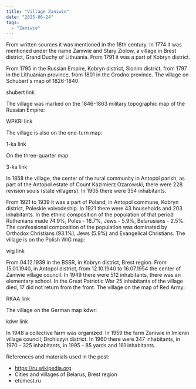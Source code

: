 ```yaml
---
title: "Village Zaniwie"
date: "2025-06-24"
tags: 
  - "Zaniwie"
---
```


From written sources it was mentioned in the 18th century. In 1774 it was mentioned under the name Zaniwie and Stary Ziolow, a village in Brest district, Grand Duchy of Lithuania. From 1791 it was a part of Kobryn district.

From 1795 in the Russian Empire, Kobryn district, Slonim district, from 1797 in the Lithuanian province, from 1801 in the Grodno province. The village on Schubert's map of 1826-1840:

shubert link

The village was marked on the 1846-1863 military topographic map of the Russian Empire:

WPKRI link

The village is also on the one-turn map:

1-ka link

On the three-quarter map:

3-ka link

In 1858 the village, the center of the rural community in Antopol parish, as part of the Antopol estate of Count Kazimierz Ozarowski, there were 228 revision souls (state villagers). In 1905 there were 354 inhabitants.

From 1921 to 1939 it was a part of Poland, in Antopol commune, Kobryn district, Poleskie voivodeship. In 1921 there were 43 households and 203 inhabitants. In the ethnic composition of the population of that period Ruthenians made 74.9%, Poles - 16.7%, Jews - 5.9%, Belarusians - 2.5%. The confessional composition of the population was dominated by Orthodox Christians (93.1%), Jews (5.9%) and Evangelical Christians. The village is on the Polish WIG map:

wig link

From 04.12.1939 in the BSSR, in Kobryn district, Brest region. From 15.01.1940, in Antopol district, from 12.10.1940 to 16.07.1954 the center of Zaniwie village council. In 1949 there were 512 inhabitants, there was an elementary school. In the Great Patriotic War 25 inhabitants of the village died, 17 did not return from the front. The village on the map of Red Army:

RKAA link

The village on the German map kdwr:

kdwr link

In 1948 a collective farm was organized. In 1959 the farm Zaniwie in Imienin village council, Drohiczyn district. In 1960 there were 347 inhabitants, in 1970 - 325 inhabitants, in 1995 - 85 yards and 161 inhabitants.

References and materials used in the post:
- https://ru.wikipedia.org
- Cities and villages of Belarus, Brest region
- etomest.ru


